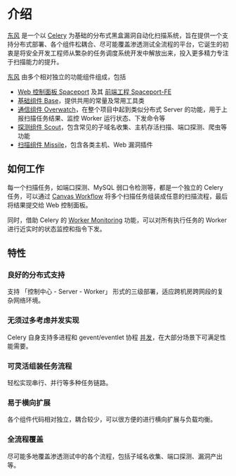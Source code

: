 # 介绍

[东风](/) 是一个以 [Celery](http://www.celeryproject.org/) 为基础的分布式黑盒漏洞自动化扫描系统，旨在提供一个支持分布式部署、各个组件松耦合、尽可能覆盖渗透测试全流程的平台，它诞生的初衷是将安全开发工程师从繁杂的任务调度系统开发中解放出来，投入更多精力专注于扫描能力的提升。

[东风](/) 由多个相对独立的功能组件组成，包括

- [Web 控制面板 Spaceport](https://github.com/dongfeng-project/spaceport) 及其 [前端工程 Spaceport-FE](https://github.com/dongfeng-project/spaceport-fe)
- [基础组件 Base](https://github.com/dongfeng-project/base)，提供共用的常量及常用工具类
- [通信组件 Overwatch](https://github.com/dongfeng-project/overwatch)，在整个项目中起到类似分布式 Server 的功能，用于上报扫描任务结果、监控 Worker 运行状态、下发命令等
- [探测组件 Scout](https://github.com/dongfeng-project/scout)，包含常见的子域名收集、主机存活扫描、端口探测、爬虫等功能
- [扫描组件 Missile](https://github.com/dongfeng-project/missile)，包含各类主机、Web 漏洞插件

## 如何工作

每一个扫描任务，如端口探测、MySQL 弱口令检测等，都是一个独立的 Celery 任务，可以通过 [Canvas Workflow](https://docs.celeryproject.org/en/latest/userguide/canvas.html) 将多个扫描任务组装成任意的扫描流程，最后将结果提交给 Web 控制面板。

同时，借助 Celery 的 [Worker Monitoring](https://docs.celeryproject.org/en/latest/userguide/monitoring.html) 功能，可以对所有执行任务的 Worker 进行近实时的状态监控和指令下发。

## 特性

### 良好的分布式支持

支持 「控制中心 - Server - Worker」 形式的三级部署，适应跨机房跨网段的复杂网络环境。

### 无须过多考虑并发实现

Celery 自身支持多进程和 gevent/eventlet 协程 [并发](https://docs.celeryproject.org/en/latest/userguide/workers.html#concurrency)，在大部分场景下可满足性能需要。

### 可灵活组装任务流程

轻松实现串行、并行等多种任务链路。

### 易于横向扩展

各个组件代码相对独立，耦合较少，可以很方便的进行横向扩展与负载均衡。

### 全流程覆盖

尽可能多地覆盖渗透测试中的各个流程，包括子域名收集、端口探测、漏洞产出等。